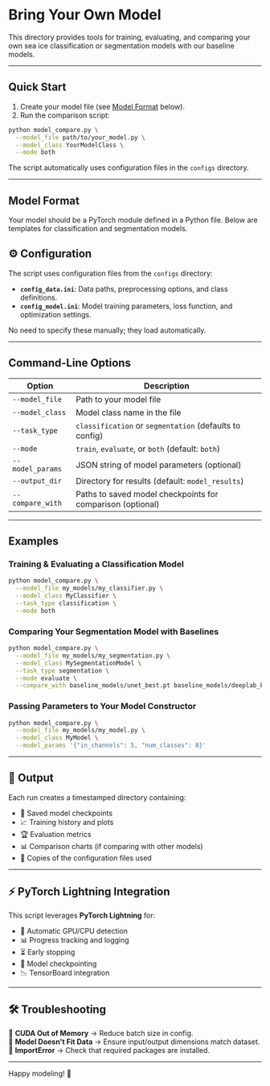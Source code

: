 # Bring Your Own Model

This directory provides tools for training, evaluating, and comparing your own sea ice classification or segmentation models with our baseline models.

---

## Quick Start

1. Create your model file (see [Model Format](#model-format) below).
2. Run the comparison script:

```bash
python model_compare.py \
  --model_file path/to/your_model.py \
  --model_class YourModelClass \
  --mode both
```

The script automatically uses configuration files in the `configs` directory.

---

## Model Format

Your model should be a PyTorch module defined in a Python file. Below are templates for classification and segmentation models.

## ⚙ Configuration

The script uses configuration files from the `configs` directory:

- **`config_data.ini`**: Data paths, preprocessing options, and class definitions.
- **`config_model.ini`**: Model training parameters, loss function, and optimization settings.

No need to specify these manually; they load automatically.

---

## Command-Line Options

| Option          | Description |
|----------------|-------------|
| `--model_file` | Path to your model file |
| `--model_class` | Model class name in the file |
| `--task_type` | `classification` or `segmentation` (defaults to config) |
| `--mode` | `train`, `evaluate`, or `both` (default: `both`) |
| `--model_params` | JSON string of model parameters (optional) |
| `--output_dir` | Directory for results (default: `model_results`) |
| `--compare_with` | Paths to saved model checkpoints for comparison (optional) |

---

## Examples

### Training & Evaluating a Classification Model

```bash
python model_compare.py \
  --model_file my_models/my_classifier.py \
  --model_class MyClassifier \
  --task_type classification \
  --mode both
```

### Comparing Your Segmentation Model with Baselines

```bash
python model_compare.py \
  --model_file my_models/my_segmentation.py \
  --model_class MySegmentationModel \
  --task_type segmentation \
  --mode evaluate \
  --compare_with baseline_models/unet_best.pt baseline_models/deeplab_best.pt
```

### Passing Parameters to Your Model Constructor

```bash
python model_compare.py \
  --model_file my_models/my_model.py \
  --model_class MyModel \
  --model_params '{"in_channels": 5, "num_classes": 8}'
```

---

## 📂 Output

Each run creates a timestamped directory containing:

- 📌 Saved model checkpoints
- 📈 Training history and plots
- 🏆 Evaluation metrics
- 📊 Comparison charts (if comparing with other models)
- 📑 Copies of the configuration files used

---

## ⚡ PyTorch Lightning Integration

This script leverages **PyTorch Lightning** for:

- 🚀 Automatic GPU/CPU detection
- 📊 Progress tracking and logging
- ⏳ Early stopping
- 📌 Model checkpointing
- 📉 TensorBoard integration

---

## 🛠 Troubleshooting

🔹 **CUDA Out of Memory** → Reduce batch size in config.  
🔹 **Model Doesn't Fit Data** → Ensure input/output dimensions match dataset.  
🔹 **ImportError** → Check that required packages are installed.

---

Happy modeling! 🎉
